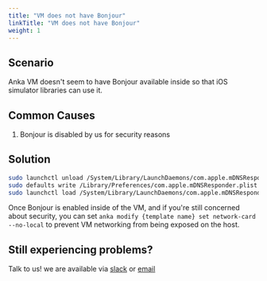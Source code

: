 ```yaml
---
title: "VM does not have Bonjour"
linkTitle: "VM does not have Bonjour"
weight: 1
---
```


## Scenario

Anka VM doesn't seem to have Bonjour available inside so that iOS simulator libraries can use it.

## Common Causes

1. Bonjour is disabled by us for security reasons

## Solution

```bash
sudo launchctl unload /System/Library/LaunchDaemons/com.apple.mDNSResponder.plist
sudo defaults write /Library/Preferences/com.apple.mDNSResponder.plist NoMulticastAdvertisements -bool No
sudo launchctl load /System/Library/LaunchDaemons/com.apple.mDNSResponder.plist
```

Once Bonjour is enabled inside of the VM, and if you're still concerned about security, you can set `anka modify {template name} set network-card --no-local` to prevent VM networking from being exposed on the host.

## Still experiencing problems?

Talk to us! we are available via [slack](https://slack.veertu.com/) or [email](mailto:support@veertu.com)


